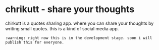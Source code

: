 # chrikutt - share your thoughts

chirkutt is a quotes sharing app. where you can share your thoughts by writing small quotes. this is a kind of social media app.

    :warning: right now this is in the development stage. soon i will publish this for everyone.
